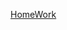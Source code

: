 [HomeWork](https://www.dropbox.com/sh/4bggk13lwg646uj/AADEu4mNQmZGW5rfa3jZAE3ua?dl=0&preview=%D0%A1%D0%BF%D0%B8%D1%81%D0%BE%D0%BA_%D0%BF%D1%80%D0%B0%D0%BA%D1%82%D0%B8%D1%87%D0%BD%D0%B8%D1%85_2018.docx)
